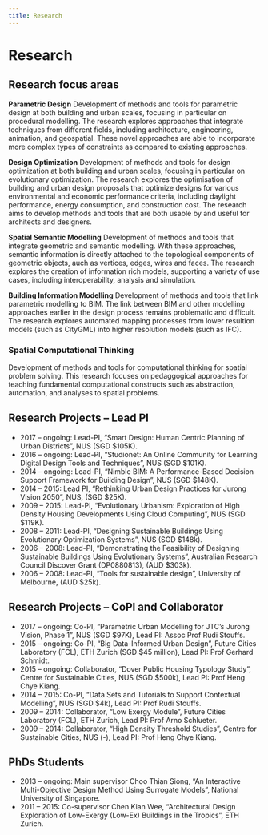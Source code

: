 ```yaml
---
title: Research
---
```

# Research

## Research focus areas
**Parametric Design** Development of methods and tools for parametric design at both building and urban scales, focusing in particular on procedural modelling. The research explores approaches that integrate techniques from different fields, including architecture, engineering, animation, and geospatial. These novel approaches are able to incorporate more complex types of constraints as compared to existing approaches.

**Design Optimization** Development of methods and tools for design optimization at both building and urban scales, focusing in particular on evolutionary optimization. The research explores the optimisation of building and urban design proposals that optimize designs for various environmental and economic performance criteria, including daylight performance, energy consumption, and construction cost. The research aims to develop methods and tools that are both usable by and useful for architects and designers.

**Spatial Semantic Modelling** Development of methods and tools that integrate geometric and semantic modelling. With these approaches, semantic information is directly attached to the topological components of geometric objects, auch as vertices, edges, wires and faces. The research explores the creation of information rich models, supporting a variety of use cases, including interoperability, analysis and simulation.

**Building Information Modelling** Development of methods and tools that link parametric modelling to BIM. The link between BIM and other modelling approaches earlier in the design process remains problematic and difficult. The research explores automated mapping processes from lower resultion models (such as CityGML) into higher resolution models (such as IFC).

### Spatial Computational Thinking

Development of methods and tools for computational thinking for spatial problem solving. This research focuses on pedaggogical approaches for teaching fundamental computational constructs such as abstraction, automation, and analyses to spatial problems.

## Research Projects – Lead PI

- 2017 – ongoing: Lead-PI, “Smart Design: Human Centric Planning of Urban Districts”, NUS (SGD $105K).
- 2016 – ongoing: Lead-PI, “Studionet: An Online Community for Learning Digital Design Tools and Techniques”, NUS (SGD $101K).
- 2014 – ongoing: Lead-PI, “Nimble BIM: A Performance-Based Decision Support Framework for Building Design”, NUS (SGD $148K).
- 2014 – 2015: Lead PI, “Rethinking Urban Design Practices for Jurong Vision 2050”, NUS, (SGD $25K).
- 2009 – 2015: Lead-PI, “Evolutionary Urbanism: Exploration of High Density Housing Developments Using Cloud Computing”, NUS (SGD $119K).
- 2008 – 2011: Lead-PI, “Designing Sustainable Buildings Using Evolutionary Optimization Systems”, NUS (SGD $148k).
- 2006 – 2008: Lead-PI, “Demonstrating the Feasibility of Designing Sustainable Buildings Using Evolutionary Systems”, Australian Research Council Discover Grant (DP0880813), (AUD $303k).
- 2006 – 2008: Lead-PI, “Tools for sustainable design”, University of Melbourne, (AUD $25k).

## Research Projects – CoPI and Collaborator

- 2017 – ongoing: Co-PI, “Parametric Urban Modelling for JTC’s Jurong Vision, Phase 1”, NUS (SGD $97K), Lead PI: Assoc Prof Rudi Stouffs.
- 2015 – ongoing: Co-PI, “Big Data-Informed Urban Design”, Future Cities Laboratory (FCL), ETH Zurich (SGD $45 million), Lead PI: Prof Gerhard Schmidt.
- 2015 – ongoing: Collaborator, “Dover Public Housing Typology Study”, Centre for Sustainable Cities, NUS (SGD $500k), Lead PI: Prof Heng Chye Kiang.
- 2014 – 2015: Co-PI, “Data Sets and Tutorials to Support Contextual Modelling”, NUS (SGD $4k), Lead PI: Prof Rudi Stouffs.
- 2009 – 2014: Collaborator, “Low Exergy Module”, Future Cities Laboratory (FCL), ETH Zurich, Lead PI: Prof Arno Schlueter.
- 2009 – 2014: Collaborator, “High Density Threshold Studies”, Centre for Sustainable Cities, NUS (-), Lead PI: Prof Heng Chye Kiang.

## PhDs Students

- 2013 – ongoing: Main supervisor Choo Thian Siong, “An Interactive Multi-Objective Design Method Using Surrogate Models”, National University of Singapore.
- 2011 – 2015: Co-supervisor   Chen Kian Wee, “Architectural Design Exploration of Low-Exergy (Low-Ex) Buildings in the Tropics”, ETH Zurich.
